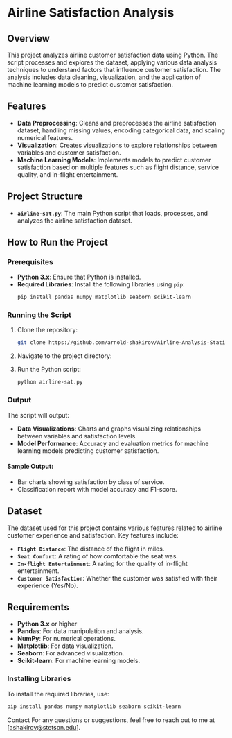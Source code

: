 # Airline Satisfaction Analysis

## Overview
This project analyzes airline customer satisfaction data using Python. The script processes and explores the dataset, applying various data analysis techniques to understand factors that influence customer satisfaction. The analysis includes data cleaning, visualization, and the application of machine learning models to predict customer satisfaction.

## Features
- **Data Preprocessing**: Cleans and preprocesses the airline satisfaction dataset, handling missing values, encoding categorical data, and scaling numerical features.
- **Visualization**: Creates visualizations to explore relationships between variables and customer satisfaction.
- **Machine Learning Models**: Implements models to predict customer satisfaction based on multiple features such as flight distance, service quality, and in-flight entertainment.

## Project Structure
- **`airline-sat.py`**: The main Python script that loads, processes, and analyzes the airline satisfaction dataset.

## How to Run the Project

### Prerequisites
- **Python 3.x**: Ensure that Python is installed.
- **Required Libraries**: Install the following libraries using `pip`:
    ```bash
    pip install pandas numpy matplotlib seaborn scikit-learn
    ```

### Running the Script

1. Clone the repository:
    ```bash
    git clone https://github.com/arnold-shakirov/Airline-Analysis-Statistics.git
    ```

2. Navigate to the project directory:


3. Run the Python script:
    ```bash
    python airline-sat.py
    ```

### Output
The script will output:
- **Data Visualizations**: Charts and graphs visualizing relationships between variables and satisfaction levels.
- **Model Performance**: Accuracy and evaluation metrics for machine learning models predicting customer satisfaction.

#### Sample Output:
- Bar charts showing satisfaction by class of service.
- Classification report with model accuracy and F1-score.

## Dataset
The dataset used for this project contains various features related to airline customer experience and satisfaction. Key features include:
- **`Flight Distance`**: The distance of the flight in miles.
- **`Seat Comfort`**: A rating of how comfortable the seat was.
- **`In-flight Entertainment`**: A rating for the quality of in-flight entertainment.
- **`Customer Satisfaction`**: Whether the customer was satisfied with their experience (Yes/No).

## Requirements
- **Python 3.x** or higher
- **Pandas**: For data manipulation and analysis.
- **NumPy**: For numerical operations.
- **Matplotlib**: For data visualization.
- **Seaborn**: For advanced visualization.
- **Scikit-learn**: For machine learning models.

### Installing Libraries
To install the required libraries, use:
```bash
pip install pandas numpy matplotlib seaborn scikit-learn
```

Contact
For any questions or suggestions, feel free to reach out to me at [ashakirov@stetson.edu].
